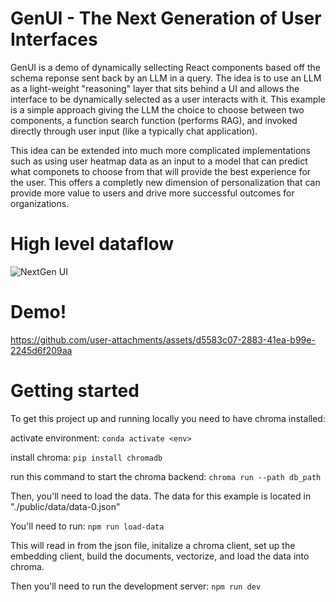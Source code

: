 # GenUI - The Next Generation of User Interfaces

GenUI is a demo of dynamically sellecting React components based off the schema reponse sent back by an LLM in a query. The idea is to use an LLM as a light-weight "reasoning" layer that sits behind a UI and allows the interface to be dynamically selected as a user interacts with it. This example is a simple approach giving the LLM the choice to choose between two components, a function search function (performs RAG), and invoked directly through user input (like a typically chat application).

This idea can be extended into much more complicated implementations such as using user heatmap data as an input to a model that can predict what componets to choose from that will provide the best experience for the user. This offers a completly new dimension of personalization that can provide more value to users and drive more successful outcomes for organizations. 

# High level dataflow

![NextGen UI](https://github.com/user-attachments/assets/52508a2a-ca34-4c47-8176-583658580ceb)

# Demo!

https://github.com/user-attachments/assets/d5583c07-2883-41ea-b99e-2245d6f209aa


# Getting started

To get this project up and running locally you need to have chroma installed:

activate environment:
`conda activate <env>`

install chroma:
`pip install chromadb`

run this command to start the chroma backend:
`chroma run --path db_path`

Then, you'll need to load the data. The data for this example is located in "./public/data/data-0.json"

You'll need to run:
`npm run load-data`

This will read in from the json file, initalize a chroma client, set up the embedding client, build the documents,
vectorize, and load the data into chroma.

Then you'll need to run the development server:
`npm run dev`
